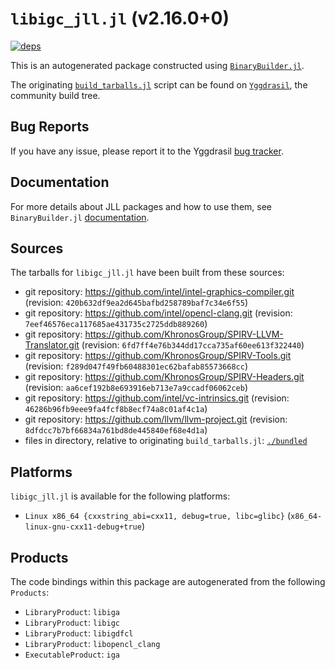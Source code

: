 # `libigc_jll.jl` (v2.16.0+0)

[![deps](https://juliahub.com/docs/libigc_jll/deps.svg)](https://juliahub.com/ui/Packages/General/libigc_jll/)

This is an autogenerated package constructed using [`BinaryBuilder.jl`](https://github.com/JuliaPackaging/BinaryBuilder.jl).

The originating [`build_tarballs.jl`](https://github.com/JuliaPackaging/Yggdrasil/blob/f8cc7844d34860e373a50d37e3cd37f2e9a09a76/L/libigc/build_tarballs.jl) script can be found on [`Yggdrasil`](https://github.com/JuliaPackaging/Yggdrasil/), the community build tree.

## Bug Reports

If you have any issue, please report it to the Yggdrasil [bug tracker](https://github.com/JuliaPackaging/Yggdrasil/issues).

## Documentation

For more details about JLL packages and how to use them, see `BinaryBuilder.jl` [documentation](https://docs.binarybuilder.org/stable/jll/).

## Sources

The tarballs for `libigc_jll.jl` have been built from these sources:

* git repository: https://github.com/intel/intel-graphics-compiler.git (revision: `420b632df9ea2d645bafbd258789baf7c34e6f55`)
* git repository: https://github.com/intel/opencl-clang.git (revision: `7eef46576eca117685ae431735c2725ddb889260`)
* git repository: https://github.com/KhronosGroup/SPIRV-LLVM-Translator.git (revision: `6fd7ff4e76b344dd17cca735af60ee613f322440`)
* git repository: https://github.com/KhronosGroup/SPIRV-Tools.git (revision: `f289d047f49fb60488301ec62bafab85573668cc`)
* git repository: https://github.com/KhronosGroup/SPIRV-Headers.git (revision: `aa6cef192b8e693916eb713e7a9ccadf06062ceb`)
* git repository: https://github.com/intel/vc-intrinsics.git (revision: `46286b96fb9eee9fa4fcf8b8ecf74a8c01af4c1a`)
* git repository: https://github.com/llvm/llvm-project.git (revision: `8dfdcc7b7bf66834a761bd8de445840ef68e4d1a`)
* files in directory, relative to originating `build_tarballs.jl`: [`./bundled`](https://github.com/JuliaPackaging/Yggdrasil/tree/f8cc7844d34860e373a50d37e3cd37f2e9a09a76/L/libigc/bundled)

## Platforms

`libigc_jll.jl` is available for the following platforms:

* `Linux x86_64 {cxxstring_abi=cxx11, debug=true, libc=glibc}` (`x86_64-linux-gnu-cxx11-debug+true`)

## Products

The code bindings within this package are autogenerated from the following `Products`:

* `LibraryProduct`: `libiga`
* `LibraryProduct`: `libigc`
* `LibraryProduct`: `libigdfcl`
* `LibraryProduct`: `libopencl_clang`
* `ExecutableProduct`: `iga`

